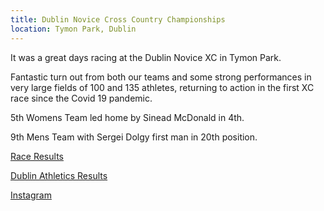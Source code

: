 ```yaml
---
title: Dublin Novice Cross Country Championships
location: Tymon Park, Dublin
---
```


It was a great days racing at the Dublin Novice XC in Tymon Park. 

Fantastic turn out from both our teams and some strong performances in very large fields of 100 and 135 athletes, returning to action in the first XC race since the Covid 19 pandemic.

5th Womens Team led home by Sinead McDonald in 4th.

9th Mens Team with Sergei Dolgy first man in 20th position.

<a href="/races/2021-10-10-Dublin-Novice-XC/" target="_blank" rel="noopener noreferrer">Race Results</a>

<a href="https://dublinathletics.com/results/senior-results/2021-results/novice-cross-country-results-2021/" target="_blank" rel="noopener noreferrer">Dublin Athletics Results</a>

<a href="https://www.instagram.com/p/CU2jX34MvSn/" target="_blank" rel="noopener noreferrer">Instagram</a>